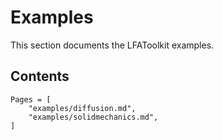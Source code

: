 # Examples

This section documents the LFAToolkit examples.

## Contents

```@contents
Pages = [
    "examples/diffusion.md",
    "examples/solidmechanics.md",
]
```